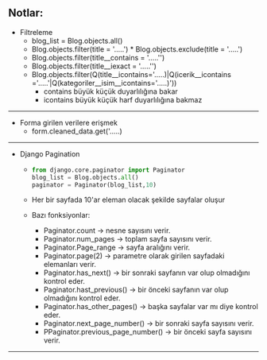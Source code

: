 

## Notlar:
 * Filtreleme
    * blog_list = Blog.objects.all()
    * Blog.objects.filter(title = '.....')     * Blog.objects.exclude(title = '.....')
    * Blog.objects.filter(title__contains = '.....'')
    * Blog.objects.filter(title__iexact = '.....'')
    * Blog.objects.filter(Q(title__icontains='.....)|Q(icerik__icontains ='.....'|Q(kategoriler__isim__icontains='.....)'))
       * contains büyük küçük duyarlılığına bakar
       * icontains büyük küçük harf duyarlılığına bakmaz
        
---
 * Forma girilen verilere erişmek
    * form.cleaned_data.get('.....)
---
 * Django Pagination
    *   ```python
        from django.core.paginator import Paginator
        blog_list = Blog.objects.all()
        paginator = Paginator(blog_list,10)
    * Her bir sayfada 10'ar eleman olacak şekilde sayfalar oluşur
    * Bazı fonksiyonlar:
    
        * Paginator.count -> nesne sayısını verir.
        * Paginator.num_pages -> toplam sayfa sayısını verir.
        * Paginator.Page_range -> sayfa aralığını verir.
        * Paginator.page(2) -> parametre olarak girilen sayfadaki elemanları verir.
        * Paginator.has_next() -> bir sonraki sayfanın var olup olmadığını kontrol eder.
        * Paginator.hast_previous() -> bir önceki sayfanın var olup olmadığını kontrol eder.
        * Paginator.has_other_pages() -> başka sayfalar var mı diye kontrol eder.
        * Paginator.next_page_number() -> bir sonraki sayfa sayısını verir.
        * PPaginator.previous_page_number() -> bir önceki sayfa sayısını verir.
        
        
---
        
        
        
        
        
        
        
        
        
    
   